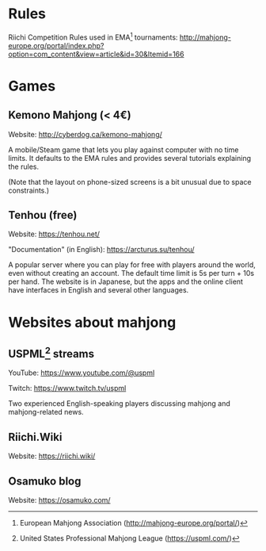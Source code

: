 # Rules

Riichi Competition Rules used in EMA[^1] tournaments: http://mahjong-europe.org/portal/index.php?option=com_content&view=article&id=30&Itemid=166

# Games

## Kemono Mahjong (< 4€)

Website: http://cyberdog.ca/kemono-mahjong/

A mobile/Steam game that lets you play against computer with no time limits. It defaults to the EMA rules and provides several tutorials explaining the rules.

(Note that the layout on phone-sized screens is a bit unusual due to space constraints.)

## Tenhou (free)

Website: https://tenhou.net/

"Documentation" (in English): https://arcturus.su/tenhou/

A popular server where you can play for free with players around the world, even without creating an account. The default time limit is 5s per turn + 10s per hand. The website is in Japanese, but the apps and the online client have interfaces in English and several other languages.

# Websites about mahjong

## USPML[^2] streams

YouTube: https://www.youtube.com/@uspml

Twitch: https://www.twitch.tv/uspml

Two experienced English-speaking players discussing mahjong and mahjong-related news.

## Riichi.Wiki

Website: https://riichi.wiki/

## Osamuko blog

Website: https://osamuko.com/

[^1]: European Mahjong Association (http://mahjong-europe.org/portal/)
[^2]: United States Professional Mahjong League (https://uspml.com/)
